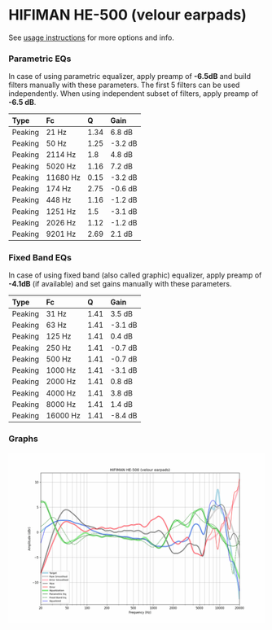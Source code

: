 # HIFIMAN HE-500 (velour earpads)
See [usage instructions](https://github.com/jaakkopasanen/AutoEq#usage) for more options and info.

### Parametric EQs
In case of using parametric equalizer, apply preamp of **-6.5dB** and build filters manually
with these parameters. The first 5 filters can be used independently.
When using independent subset of filters, apply preamp of **-6.5 dB**.

| Type    | Fc       |    Q | Gain    |
|:--------|:---------|:-----|:--------|
| Peaking | 21 Hz    | 1.34 | 6.8 dB  |
| Peaking | 50 Hz    | 1.25 | -3.2 dB |
| Peaking | 2114 Hz  | 1.8  | 4.8 dB  |
| Peaking | 5020 Hz  | 1.16 | 7.2 dB  |
| Peaking | 11680 Hz | 0.15 | -3.2 dB |
| Peaking | 174 Hz   | 2.75 | -0.6 dB |
| Peaking | 448 Hz   | 1.16 | -1.2 dB |
| Peaking | 1251 Hz  | 1.5  | -3.1 dB |
| Peaking | 2026 Hz  | 1.12 | -1.2 dB |
| Peaking | 9201 Hz  | 2.69 | 2.1 dB  |

### Fixed Band EQs
In case of using fixed band (also called graphic) equalizer, apply preamp of **-4.1dB**
(if available) and set gains manually with these parameters.

| Type    | Fc       |    Q | Gain    |
|:--------|:---------|:-----|:--------|
| Peaking | 31 Hz    | 1.41 | 3.5 dB  |
| Peaking | 63 Hz    | 1.41 | -3.1 dB |
| Peaking | 125 Hz   | 1.41 | 0.4 dB  |
| Peaking | 250 Hz   | 1.41 | -0.7 dB |
| Peaking | 500 Hz   | 1.41 | -0.7 dB |
| Peaking | 1000 Hz  | 1.41 | -3.1 dB |
| Peaking | 2000 Hz  | 1.41 | 0.8 dB  |
| Peaking | 4000 Hz  | 1.41 | 3.8 dB  |
| Peaking | 8000 Hz  | 1.41 | 1.4 dB  |
| Peaking | 16000 Hz | 1.41 | -8.4 dB |

### Graphs
![](./HIFIMAN%20HE-500%20(velour%20earpads).png)